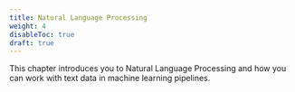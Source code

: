 ```yaml
---
title: Natural Language Processing
weight: 4
disableToc: true
draft: true
---
```


This chapter introduces you to Natural Language Processing and how you can work with text data in machine learning pipelines.
